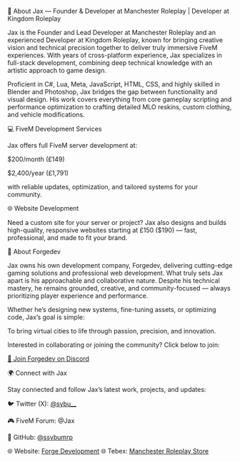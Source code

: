 💫 About Jax — Founder & Developer at Manchester Roleplay | Developer at Kingdom Roleplay

Jax is the Founder and Lead Developer at Manchester Roleplay and an experienced Developer at Kingdom Roleplay, known for bringing creative vision and technical precision together to deliver truly immersive FiveM experiences. With years of cross-platform experience, Jax specializes in full-stack development, combining deep technical knowledge with an artistic approach to game design.

Proficient in C#, Lua, Meta, JavaScript, HTML, CSS, and highly skilled in Blender and Photoshop, Jax bridges the gap between functionality and visual design. His work covers everything from core gameplay scripting and performance optimization to crafting detailed MLO reskins, custom clothing, and vehicle modifications.

💻 FiveM Development Services

Jax offers full FiveM server development at:

$200/month (£149)

$2,400/year (£1,791)

with reliable updates, optimization, and tailored systems for your community.

🌐 Website Development

Need a custom site for your server or project? Jax also designs and builds high-quality, responsive websites starting at £150 ($190) — fast, professional, and made to fit your brand.

🚀 About Forgedev

Jax owns his own development company, Forgedev, delivering cutting-edge gaming solutions and professional web development. What truly sets Jax apart is his approachable and collaborative nature. Despite his technical mastery, he remains grounded, creative, and community-focused — always prioritizing player experience and performance.

Whether he’s designing new systems, fine-tuning assets, or optimizing code, Jax’s goal is simple:

To bring virtual cities to life through passion, precision, and innovation.


Interested in collaborating or joining the community? Click below to join:

[💬 Join Forgedev on Discord](https://discord.gg/2Hc3Gs28jF)

🌍 Connect with Jax

Stay connected and follow Jax’s latest work, projects, and updates:

🐦 Twitter (X): [@sybu__](https://x.com/sybuu__)

🎮 FiveM Forum: @Jax

🧠 GitHub: [@ssybumrp](https://github.com/sybumrp)

🌐 Website: [Forge Development](forgedev.store)
🌐 Tebex: [Manchester Roleplay Store](mannyroleplay.store)
